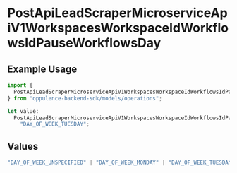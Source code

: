 # PostApiLeadScraperMicroserviceApiV1WorkspacesWorkspaceIdWorkflowsIdPauseWorkflowsDay

## Example Usage

```typescript
import {
  PostApiLeadScraperMicroserviceApiV1WorkspacesWorkspaceIdWorkflowsIdPauseWorkflowsDay,
} from "oppulence-backend-sdk/models/operations";

let value:
  PostApiLeadScraperMicroserviceApiV1WorkspacesWorkspaceIdWorkflowsIdPauseWorkflowsDay =
    "DAY_OF_WEEK_TUESDAY";
```

## Values

```typescript
"DAY_OF_WEEK_UNSPECIFIED" | "DAY_OF_WEEK_MONDAY" | "DAY_OF_WEEK_TUESDAY" | "DAY_OF_WEEK_WEDNESDAY" | "DAY_OF_WEEK_THURSDAY" | "DAY_OF_WEEK_FRIDAY" | "DAY_OF_WEEK_SATURDAY" | "DAY_OF_WEEK_SUNDAY"
```